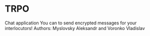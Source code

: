 # TRPO
Chat application
You can to send encrypted messages for your interlocutors!
Authors:
Myslovsky Aleksandr and Voronko Vladislav
